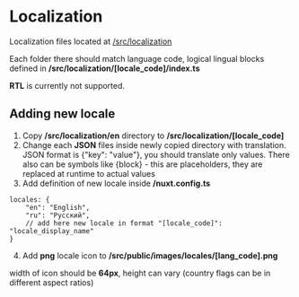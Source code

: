# Localization
Localization files located at [/src/localization](/src/localization)

Each folder there should match language code, logical lingual blocks defined in **/src/localization/\[locale_code\]/index.ts**

**RTL** is currently not supported.

## Adding new locale
1. Copy **/src/localization/en** directory to **/src/localization/\[locale_code\]**
2. Change each **JSON** files inside newly copied directory with translation. JSON format is {\"key\": \"value\"}, you should translate only values. There also can be symbols like {block} - this are placeholders, they are replaced at runtime to actual values
3. Add definition of new locale inside **/nuxt.config.ts**
```
locales: {
    "en": "English",
    "ru": "Русский",
    // add here new locale in format "[locale_code]": "locale_display_name"
}
```
4. Add **png** locale icon to **/src/public/images/locales/\[lang_code\].png**

width of icon should be **64px**, height can vary (country flags can be in different aspect ratios)